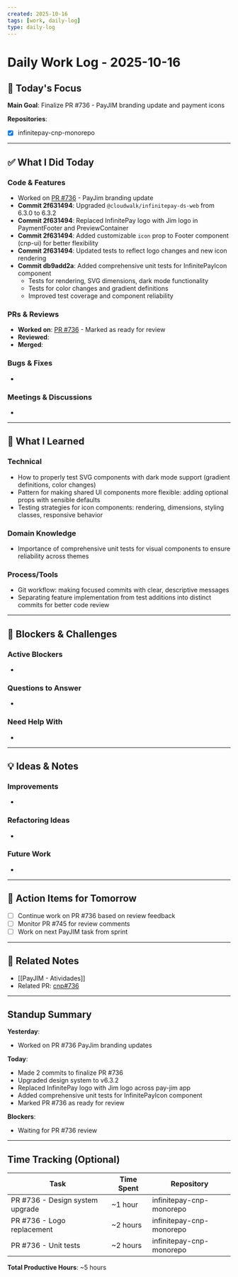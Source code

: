 ```yaml
---
created: 2025-10-16
tags: [work, daily-log]
type: daily-log
---
```


# Daily Work Log - 2025-10-16

## 🎯 Today's Focus

**Main Goal**: Finalize PR #736 - PayJIM branding update and payment icons

**Repositories**:
- [x] infinitepay-cnp-monorepo

---

## ✅ What I Did Today

### Code & Features
- Worked on [PR #736](https://github.com/cloudwalk/infinitepay-cnp-monorepo/pull/736) - PayJim branding update
- **Commit 2f631494**: Upgraded `@cloudwalk/infinitepay-ds-web` from 6.3.0 to 6.3.2
- **Commit 2f631494**: Replaced InfinitePay logo with Jim logo in PaymentFooter and PreviewContainer
- **Commit 2f631494**: Added customizable `icon` prop to Footer component (cnp-ui) for better flexibility
- **Commit 2f631494**: Updated tests to reflect logo changes and new icon rendering
- **Commit db9add2a**: Added comprehensive unit tests for InfinitePayIcon component
  - Tests for rendering, SVG dimensions, dark mode functionality
  - Tests for color changes and gradient definitions
  - Improved test coverage and component reliability

### PRs & Reviews
- **Worked on**: [PR #736](https://github.com/cloudwalk/infinitepay-cnp-monorepo/pull/736) - Marked as ready for review
- **Reviewed**:
- **Merged**:

### Bugs & Fixes
-

### Meetings & Discussions
-

---

## 🧠 What I Learned

### Technical
- How to properly test SVG components with dark mode support (gradient definitions, color changes)
- Pattern for making shared UI components more flexible: adding optional props with sensible defaults
- Testing strategies for icon components: rendering, dimensions, styling classes, responsive behavior

### Domain Knowledge
- Importance of comprehensive unit tests for visual components to ensure reliability across themes

### Process/Tools
- Git workflow: making focused commits with clear, descriptive messages
- Separating feature implementation from test additions into distinct commits for better code review

---

## 🚧 Blockers & Challenges

### Active Blockers
-

### Questions to Answer
-

### Need Help With
-

---

## 💡 Ideas & Notes

### Improvements
-

### Refactoring Ideas
-

### Future Work
-

---

## 📝 Action Items for Tomorrow

- [ ] Continue work on PR #736 based on review feedback
- [ ] Monitor PR #745 for review comments
- [ ] Work on next PayJIM task from sprint

---

## 🔗 Related Notes

- [[PayJIM - Atividades]]
- Related PR: [cnp#736](https://github.com/cloudwalk/infinitepay-cnp-monorepo/pull/736)

---

## Standup Summary

**Yesterday**:
- Worked on PR #736 PayJim branding updates

**Today**:
- Made 2 commits to finalize PR #736
- Upgraded design system to v6.3.2
- Replaced InfinitePay logo with Jim logo across pay-jim app
- Added comprehensive unit tests for InfinitePayIcon component
- Marked PR #736 as ready for review

**Blockers**:
- Waiting for PR #736 review

---

## Time Tracking (Optional)

| Task | Time Spent | Repository |
|------|------------|------------|
| PR #736 - Design system upgrade | ~1 hour | infinitepay-cnp-monorepo |
| PR #736 - Logo replacement | ~2 hours | infinitepay-cnp-monorepo |
| PR #736 - Unit tests | ~2 hours | infinitepay-cnp-monorepo |

**Total Productive Hours**: ~5 hours
